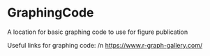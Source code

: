 # GraphingCode
A location for basic graphing code to use for figure publication

Useful links for graphing code: /n
https://www.r-graph-gallery.com/
